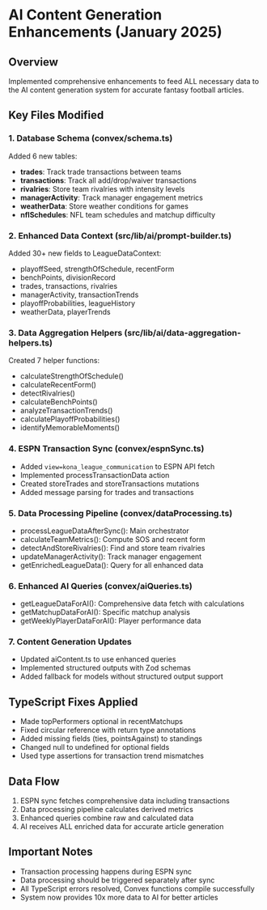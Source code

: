 # AI Content Generation Enhancements (January 2025)

## Overview
Implemented comprehensive enhancements to feed ALL necessary data to the AI content generation system for accurate fantasy football articles.

## Key Files Modified

### 1. Database Schema (convex/schema.ts)
Added 6 new tables:
- **trades**: Track trade transactions between teams
- **transactions**: Track all add/drop/waiver transactions
- **rivalries**: Store team rivalries with intensity levels
- **managerActivity**: Track manager engagement metrics
- **weatherData**: Store weather conditions for games
- **nflSchedules**: NFL team schedules and matchup difficulty

### 2. Enhanced Data Context (src/lib/ai/prompt-builder.ts)
Added 30+ new fields to LeagueDataContext:
- playoffSeed, strengthOfSchedule, recentForm
- benchPoints, divisionRecord
- trades, transactions, rivalries
- managerActivity, transactionTrends
- playoffProbabilities, leagueHistory
- weatherData, playerTrends

### 3. Data Aggregation Helpers (src/lib/ai/data-aggregation-helpers.ts)
Created 7 helper functions:
- calculateStrengthOfSchedule()
- calculateRecentForm()
- detectRivalries()
- calculateBenchPoints()
- analyzeTransactionTrends()
- calculatePlayoffProbabilities()
- identifyMemorableMoments()

### 4. ESPN Transaction Sync (convex/espnSync.ts)
- Added `view=kona_league_communication` to ESPN API fetch
- Implemented processTransactionData action
- Created storeTrades and storeTransactions mutations
- Added message parsing for trades and transactions

### 5. Data Processing Pipeline (convex/dataProcessing.ts)
- processLeagueDataAfterSync(): Main orchestrator
- calculateTeamMetrics(): Compute SOS and recent form
- detectAndStoreRivalries(): Find and store team rivalries
- updateManagerActivity(): Track manager engagement
- getEnrichedLeagueData(): Query for all enhanced data

### 6. Enhanced AI Queries (convex/aiQueries.ts)
- getLeagueDataForAI(): Comprehensive data fetch with calculations
- getMatchupDataForAI(): Specific matchup analysis
- getWeeklyPlayerDataForAI(): Player performance data

### 7. Content Generation Updates
- Updated aiContent.ts to use enhanced queries
- Implemented structured outputs with Zod schemas
- Added fallback for models without structured output support

## TypeScript Fixes Applied
- Made topPerformers optional in recentMatchups
- Fixed circular reference with return type annotations
- Added missing fields (ties, pointsAgainst) to standings
- Changed null to undefined for optional fields
- Used type assertions for transaction trend mismatches

## Data Flow
1. ESPN sync fetches comprehensive data including transactions
2. Data processing pipeline calculates derived metrics
3. Enhanced queries combine raw and calculated data
4. AI receives ALL enriched data for accurate article generation

## Important Notes
- Transaction processing happens during ESPN sync
- Data processing should be triggered separately after sync
- All TypeScript errors resolved, Convex functions compile successfully
- System now provides 10x more data to AI for better articles